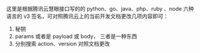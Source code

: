 



这里是根据腾讯云慧眼接口写的的 python、go、java、php、ruby 、node 六种语言的 v3 签名，可对照腾讯云上的当前开发文档更改几项内容即可： 
1. 秘钥
2. params 或者是 payload 或 body， 三者是一种东西 
3. 分别搜索 action、version 对照文档更改  